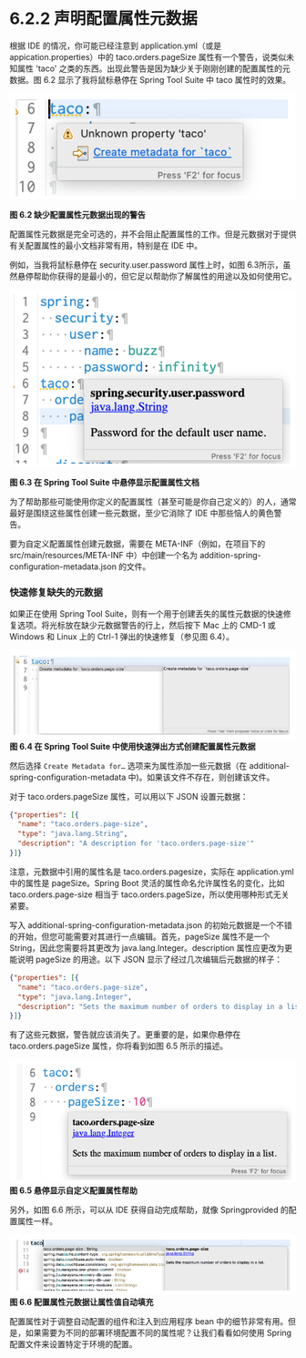 # 6.2.2 声明配置属性元数据

根据 IDE 的情况，你可能已经注意到 application.yml（或是 appication.properties）中的 taco.orders.pageSize 属性有一个警告，说类似未知属性 'taco' 之类的东西。出现此警告是因为缺少关于刚刚创建的配置属性的元数据。图 6.2 显示了我将鼠标悬停在 Spring Tool Suite 中 taco 属性时的效果。

![](../../assets/6.2.png)

**图 6.2 缺少配置属性元数据出现的警告** <br/>

配置属性元数据是完全可选的，并不会阻止配置属性的工作。但是元数据对于提供有关配置属性的最小文档非常有用，特别是在 IDE 中。

例如，当我将鼠标悬停在 security.user.password 属性上时，如图 6.3所示，虽然悬停帮助你获得的是最小的，但它足以帮助你了解属性的用途以及如何使用它。

![](../../assets/6.3.png)

**图 6.3 在 Spring Tool Suite 中悬停显示配置属性文档** <br/>

为了帮助那些可能使用你定义的配置属性（甚至可能是你自己定义的）的人，通常最好是围绕这些属性创建一些元数据，至少它消除了 IDE 中那些恼人的黄色警告。

要为自定义配置属性创建元数据，需要在 META-INF（例如，在项目下的 src/main/resources/META-INF 中）中创建一个名为 addition-spring-configuration-metadata.json 的文件。

### 快速修复缺失的元数据

如果正在使用 Spring Tool Suite，则有一个用于创建丢失的属性元数据的快速修复选项。将光标放在缺少元数据警告的行上，然后按下 Mac 上的 CMD-1 或 Windows 和 Linux 上的 Ctrl-1 弹出的快速修复（参见图 6.4）。

![](../../assets/6.4.png)
**图 6.4 在 Spring Tool Suite 中使用快速弹出方式创建配置属性元数据** <br/>

然后选择 `Create Metadata for…` 选项来为属性添加一些元数据（在 additional-spring-configuration-metadata 中\)。如果该文件不存在，则创建该文件。

对于 taco.orders.pageSize 属性，可以用以下 JSON 设置元数据：

```json
{"properties": [{
  "name": "taco.orders.page-size",
  "type": "java.lang.String",
  "description": "A description for 'taco.orders.page-size'"
}]}
```

注意，元数据中引用的属性名是 taco.orders.pagesize，实际在 application.yml 中的属性是 pageSize。Spring Boot 灵活的属性命名允许属性名的变化，比如 taco.orders.page-size 相当于 taco.orders.pageSize，所以使用哪种形式无关紧要。

写入 additional-spring-configuration-metadata.json 的初始元数据是一个不错的开始，但您可能需要对其进行一点编辑。首先，pageSize 属性不是一个 String，因此您需要将其更改为 java.lang.Integer。description 属性应更改为更能说明 pageSize 的用途。以下 JSON 显示了经过几次编辑后元数据的样子：

```json
{"properties": [{
  "name": "taco.orders.page-size",
  "type": "java.lang.Integer",
  "description": "Sets the maximum number of orders to display in a list."
}]}
```

有了这些元数据，警告就应该消失了。更重要的是，如果你悬停在 taco.orders.pageSize 属性，你将看到如图 6.5 所示的描述。

![](../../assets/6.5.png)
**图 6.5 悬停显示自定义配置属性帮助** <br/>

另外，如图 6.6 所示，可以从 IDE 获得自动完成帮助，就像 Springprovided 的配置属性一样。

![](../../assets/6.6.png)
**图 6.6 配置属性元数据让属性值自动填充** <br/>

配置属性对于调整自动配置的组件和注入到应用程序 bean 中的细节非常有用。但是，如果需要为不同的部署环境配置不同的属性呢？让我们看看如何使用 Spring 配置文件来设置特定于环境的配置。


